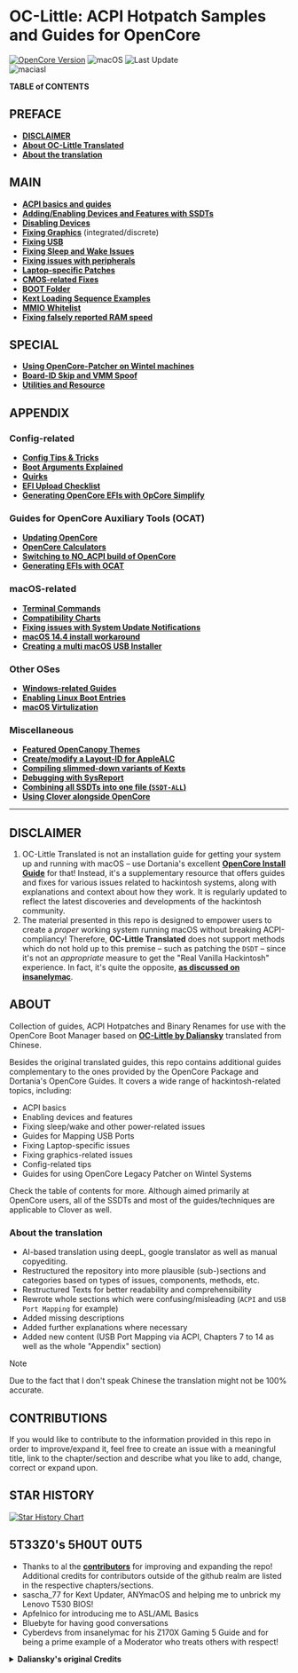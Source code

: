 # OC-Little: ACPI Hotpatch Samples and Guides for OpenCore

[![OpenCore Version](https://img.shields.io/badge/Supported_OpenCore_Version:-≤1.0.4-success.svg)](https://github.com/acidanthera/OpenCorePkg) ![macOS](https://img.shields.io/badge/Supported_macOS:-≤15.3-white.svg) ![Last Update](https://img.shields.io/badge/Last_Update_(yy/mm/dd):-25.01.12-blueviolet.svg)</br>![maciasl](https://user-images.githubusercontent.com/76865553/179583184-5efe6546-9f3a-4899-bdc1-5e9ec5a2927e.png)

**TABLE of CONTENTS**

## PREFACE

* [**DISCLAIMER**](#disclaimer)
* [**About OC-Little Translated**](#about)
* [**About the translation**](#about-the-translation)

## MAIN

* [**ACPI basics and guides**](/00_ACPI/README.md)
* [**Adding/Enabling Devices and Features with SSDTs**](/01_Adding_missing_Devices_and_enabling_Features/README.md)
* [**Disabling Devices**](/02_Disabling_Devices/README.md)
* [**Fixing Graphics**](/11_Graphics/README.md) (integrated/discrete)
* [**Fixing USB**](/03_USB_Fixes/README.md)
* [**Fixing Sleep and Wake Issues**](04_Fixing_Sleep_and_Wake_Issues/README.md)
* [**Fixing issues with peripherals**](/13_Peripherals/README.md)
* [**Laptop-specific Patches**](/05_Laptop-specific_Patches/README.md)
* [**CMOS-related Fixes**](/06_CMOS-related_Fixes/README.md)
* [**BOOT Folder**](/07_BOOT_Folder/README.md)
* [**Kext Loading Sequence Examples**](/10_Kexts_Loading_Sequence_Examples/README.md)
* [**MMIO Whitelist**](/12_MMIO_Whitelist/README.md)
* [**Fixing falsely reported RAM speed**](/15_RAM/README.md)

## SPECIAL
* [**Using OpenCore-Patcher on Wintel machines**](/14_OCLP_Wintel/README.md)
* [**Board-ID Skip and VMM Spoof**](/09_Board-ID_VMM-Spoof/README.md)
* [**Utilities and Resource**](/C_Utilities_and_Resources/README.md)

## APPENDIX

### Config-related
* [**Config Tips & Tricks**](/A_Config_Tips_and_Tricks/README.md)
* [**Boot Arguments Explained**](/H_Boot-args/README.md)
* [**Quirks**](/08_Quirks/README.md)
* [**EFI Upload Checklist**](/M_EFI_Upload_Chklst/README.md)
* [**Generating OpenCore EFIs with OpCore Simplify**](/P_OpCore_Simplify/README.md)

### Guides for OpenCore Auxiliary Tools (OCAT)
* [**Updating OpenCore**](/D_Updating_OpenCore/README.md)
* [**OpenCore Calculators**](/B_OC_Calculators/README.md)
* [**Switching to NO_ACPI build of OpenCore**](/O_OC_NO_ACPI/README.md)
* [**Generating EFIs with OCAT**](/F_Desktop_EFIs/README.md)

### macOS-related
* [**Terminal Commands**](/Terminal_Commands.md#readme)
* [**Compatibility Charts**](/E_Compatibility_Charts/README.md)
* [**Fixing issues with System Update Notifications**](/S_System_Updates/README.md)
* [**macOS 14.4 install workaround**](/W_Workarounds/README.md)
* [**Creating a multi macOS USB Installer**](/U_USB_Multi_installer/README.md)

### Other OSes
* [**Windows-related Guides**](/I_Windows/README.md)
* [**Enabling Linux Boot Entries**](/G_Linux/README.md)
* [**macOS Virtulization**](/V_Virtualization/README.md)

### Miscellaneous
* [**Featured OpenCanopy Themes**](/T_Themes/README.md)
* [**Create/modify a Layout-ID for AppleALC**](/L_ALC_Layout-ID/README.md)
* [**Compiling slimmed-down variants of Kexts**](/J_Compiling_Kexts/README.md)
* [**Debugging with SysReport**](/K_Debugging/README.md)
* [**Combining all SSDTs into one file (`SSDT-ALL`)**](/N_SSDT-ALL/README.md)
* [**Using Clover alongside OpenCore**](/R_BootloaderChooser/README.md)

___

## DISCLAIMER
1. OC-Little Translated is not an installation guide for getting your system up and running with macOS – use Dortania's excellent [**OpenCore Install Guide**](https://dortania.github.io/OpenCore-Install-Guide/) for that! Instead, it's a supplementary resource that offers guides and fixes for various issues related to hackintosh systems, along with explanations and context about how they work. It is regularly updated to reflect the latest discoveries and developments of the hackintosh community.
2. The material presented in this repo is designed to empower users to create a *proper* working system running macOS without breaking ACPI-compliancy! Therefore, **OC-Little Translated** does not support methods which do not hold up to this premise – such as patching the `DSDT` – since it's not an *appropriate* measure to get the "Real Vanilla Hackintosh" experience. In fact, it's quite the opposite, [**as discussed on insanelymac**](https://www.insanelymac.com/forum/topic/352881-when-is-rebaseregions-necessary/#comment-2790870).
	
## ABOUT
Collection of guides, ACPI Hotpatches and Binary Renames for use with the OpenCore Boot Manager based on [**OC-Little by Daliansky**](https://github.com/daliansky/OC-little) translated from Chinese.

Besides the original translated guides, this repo contains additional guides complementary to the ones provided by the OpenCore Package and Dortania's OpenCore Guides. It covers a wide range of hackintosh-related topics, including: 

- ACPI basics
- Enabling devices and features
- Fixing sleep/wake and other power-related issues
- Guides for Mapping USB Ports
- Fixing Laptop-specific issues
- Fixing graphics-related issues
- Config-related tips
- Guides for using OpenCore Legacy Patcher on Wintel Systems

Check the table of contents for more. Although aimed primarily at OpenCore users, all of the SSDTs and most of the guides/techniques are applicable to Clover as well.

### About the translation
- AI-based translation using deepL, google translator as well as manual copyediting.
- Restructured the repository into more plausible (sub-)sections and categories based on types of issues, components, methods, etc.
- Restructured Texts for better readability and comprehensibility
- Rewrote whole sections which were confusing/misleading (`ACPI` and `USB Port Mapping` for example)
- Added missing descriptions
- Added further explanations where necessary
- Added new content (USB Port Mapping via ACPI, Chapters 7 to 14 as well as the whole "Appendix" section)

> [!NOTE]
>
> Due to the fact that I don't speak Chinese the translation might not be 100% accurate.

## CONTRIBUTIONS
If you would like to contribute to the information provided in this repo in order to improve/expand it, feel free to create an issue with a meaningful title, link to the chapter/section and describe what you like to add, change, correct or expand upon.

## STAR HISTORY

<a href="https://star-history.com/#5T33Z0/OC-Little-Translated&Date">
 <picture>
   <source media="(prefers-color-scheme: dark)" srcset="https://api.star-history.com/svg?repos=5T33Z0/OC-Little-Translated&type=Date&theme=dark" />
   <source media="(prefers-color-scheme: light)" srcset="https://api.star-history.com/svg?repos=5T33Z0/OC-Little-Translated&type=Date" />
   <img alt="Star History Chart" src="https://api.star-history.com/svg?repos=5T33Z0/OC-Little-Translated&type=Date" />
 </picture>
</a>

## 5T33Z0's 5H0UT 0UT5

- Thanks to al the [**contributors**](https://github.com/5T33Z0/OC-Little-Translated/graphs/contributors) for improving and expanding the repo! Additional credits for contributors outside of the github realm are listed in the respective chapters/sections.
- sascha_77 for Kext Updater, ANYmacOS and helping me to unbrick my Lenovo T530 BIOS!
- Apfelnico for introducing me to ASL/AML Basics
- Bluebyte for having good conversations
- Cyberdevs from insanelymac for his Z170X Gaming 5 Guide and for being a prime example of a Moderator who treats others with respect!

<details>
<summary><strong>Daliansky's original Credits</strong></summary>

> - Special credit to:
> 	- @XianWu write these ACPI component patches that useable to OpenCore
> 	- @Bat.bat, @DalianSky, @athlonreg, @iStar丶Forever their proofreading and finalization.
> - Credits and thanks to：
> 	- @冬瓜-X1C5th
> 	- @OC-xlivans
> 	- @Air 13 IWL-GZ-Big Orange (OC perfect)
> 	- @子骏oc IWL
> 	- @大勇-小新air13-OC-划水小白
> 	- @xjn819
> 	- Acidanthera for maintaining OpenCorePkg
</details>
